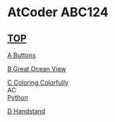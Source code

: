 # AtCoder ABC124  

## [TOP](https://atcoder.jp/contests/abc124)  

[A Buttons](https://atcoder.jp/contests/abc124/tasks/abc124_a)   

[](https://atcoder.jp/contests/abc124/submissions/)  

[B Great Ocean View](https://atcoder.jp/contests/abc124/tasks/abc124_b)   

[](https://atcoder.jp/contests/abc124/submissions/)  

[C Coloring Colorfully](https://atcoder.jp/contests/abc124/tasks/abc124_c)   
AC  
[Python](https://atcoder.jp/contests/abc124/submissions/15684970)  

[D Handstand](https://atcoder.jp/contests/abc124/tasks/abc124_d)   

[](https://atcoder.jp/contests/abc124/submissions/)  

